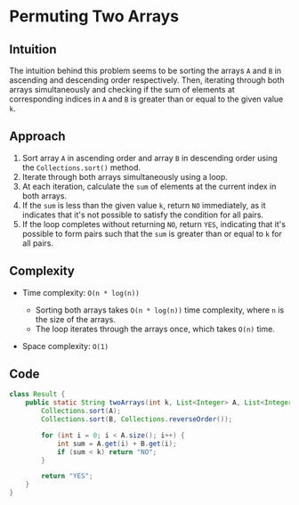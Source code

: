 # Permuting Two Arrays

## Intuition

The intuition behind this problem seems to be sorting the arrays `A` and `B` in ascending and descending order respectively. Then, iterating through both arrays simultaneously and checking if the sum of elements at corresponding indices in `A` and `B` is greater than or equal to the given value `k`.

## Approach

1. Sort array `A` in ascending order and array `B` in descending order using the `Collections.sort()` method.
2. Iterate through both arrays simultaneously using a loop.
3. At each iteration, calculate the `sum` of elements at the current index in both arrays.
4. If the `sum` is less than the given value `k`, return `NO` immediately, as it indicates that it's not possible to satisfy the condition for all pairs.
5. If the loop completes without returning `NO`, return `YES`, indicating that it's possible to form pairs such that the `sum` is greater than or equal to `k` for all pairs.

## Complexity

- Time complexity: `O(n * log(n))`

  - Sorting both arrays takes `O(n * log(n))` time complexity, where `n` is the size of the arrays.
  - The loop iterates through the arrays once, which takes `O(n)` time.

- Space complexity: `O(1)`

## Code

```java
class Result {
    public static String twoArrays(int k, List<Integer> A, List<Integer> B) {
        Collections.sort(A);
        Collections.sort(B, Collections.reverseOrder());

        for (int i = 0; i < A.size(); i++) {
            int sum = A.get(i) + B.get(i);
            if (sum < k) return "NO";
        }

        return "YES";
    }
}
```
